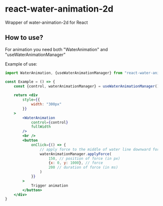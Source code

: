 # react-water-animation-2d

Wrapper of water-animation-2d for React

## How to use?

For animation you need both "WaterAnimation" and "useWaterAnimationManager"

Example of use:

```jsx
import WaterAnimation, {useWaterAnimationManager} from "react-water-animation-2d";

const Example = () => {
    const {control, waterAnimationManager} = useWaterAnimationManager();
    
    return <div
        style={{
            width: "300px"
        }}
    >
        <WaterAnimation
            control={control}
            fullWidth
        />
        <br />
        <button
            onClick={() => {
                // apply force to the middle of water line downward for 200 ms
                waterAnimationManager.applyForce(
                    150, // position of force (in px)
                    {x: 0, y: 1000}, // force
                    200 // duration of force (in ms)
                )
            }}
        >
            Trigger animation
        </button>
    </div>
}
```